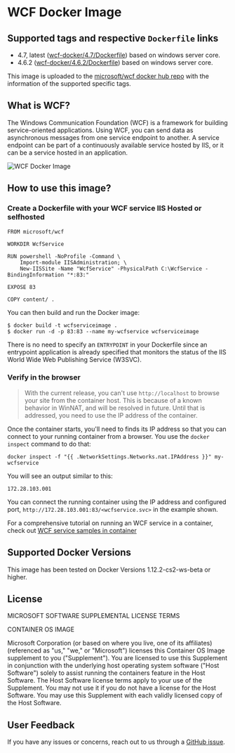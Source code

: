 # WCF Docker Image

## Supported tags and respective `Dockerfile` links

* 4.7, latest ([wcf-docker/4.7/Dockerfile](https://github.com/Microsoft/wcf-docker/blob/master/4.7/Dockerfile)) based on windows server core.
* 4.6.2 ([wcf-docker/4.6.2/Dockerfile](https://github.com/Microsoft/wcf-docker/blob/master/4.6.2/Dockerfile)) based on windows server core.

This image is uploaded to the [microsoft/wcf docker hub repo](https://hub.docker.com/r/microsoft/wcf/) with the information of the supported specific tags.

## What is WCF?
The Windows Communication Foundation (WCF) is  a framework for building service-oriented applications. Using WCF, you can send data as asynchronous messages from one service endpoint to another. A service endpoint can be part of a continuously available service hosted by IIS, or it can be a service hosted in an application.

![WCF Docker Image](https://avatars2.githubusercontent.com/u/6154722?v=3&s=200)

## How to use this image?
### Create a Dockerfile with your WCF service IIS Hosted or selfhosted
```
FROM microsoft/wcf

WORKDIR WcfService

RUN powershell -NoProfile -Command \
    Import-module IISAdministration; \
    New-IISSite -Name "WcfService" -PhysicalPath C:\WcfService -BindingInformation "*:83:"

EXPOSE 83

COPY content/ .
```
You can then build and run the Docker image:
```
$ docker build -t wcfserviceimage .
$ docker run -d -p 83:83 --name my-wcfservice wcfserviceimage
```

There is no need to specify an `ENTRYPOINT` in your Dockerfile since an entrypoint application is already specified that monitors the status of the IIS World Wide Web Publishing Service (W3SVC).

### Verify in the browser

> With the current release, you can't use `http://localhost` to browse your site from the container host. This is because of a known behavior in WinNAT, and will be resolved in future. Until that is addressed, you need to use the IP address of the container.

Once the container starts, you'll need to finds its IP address so that you can connect to your running container from a browser. You use the `docker inspect` command to do that:

`docker inspect -f "{{ .NetworkSettings.Networks.nat.IPAddress }}" my-wcfservice`

You will see an output similar to this:

```
172.28.103.001
```

You can connect the running container using the IP address and configured port, `http://172.28.103.001:83/<wcfservice.svc>` in the example shown.

For a comprehensive tutorial on running an WCF service in a container, check out [WCF service samples in container](https://github.com/Microsoft/wcf-docker-samples)

## Supported Docker Versions
This image has been tested on Docker Versions 1.12.2-cs2-ws-beta or higher.

## License
MICROSOFT SOFTWARE SUPPLEMENTAL LICENSE TERMS

CONTAINER OS IMAGE

Microsoft Corporation (or based on where you live, one of its affiliates) (referenced as "us," "we," or "Microsoft") licenses this Container OS Image supplement to you ("Supplement"). You are licensed to use this Supplement in conjunction with the underlying host operating system software ("Host Software") solely to assist running the containers feature in the Host Software. The Host Software license terms apply to your use of the Supplement. You may not use it if you do not have a license for the Host Software. You may use this Supplement with each validly licensed copy of the Host Software.

## User Feedback
If you have any issues or concerns, reach out to us through a [GitHub issue](https://github.com/Microsoft/wcf-docker/issues/new).
